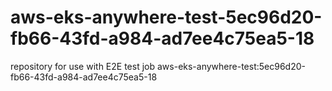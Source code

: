 # aws-eks-anywhere-test-5ec96d20-fb66-43fd-a984-ad7ee4c75ea5-18
repository for use with E2E test job aws-eks-anywhere-test:5ec96d20-fb66-43fd-a984-ad7ee4c75ea5-18
